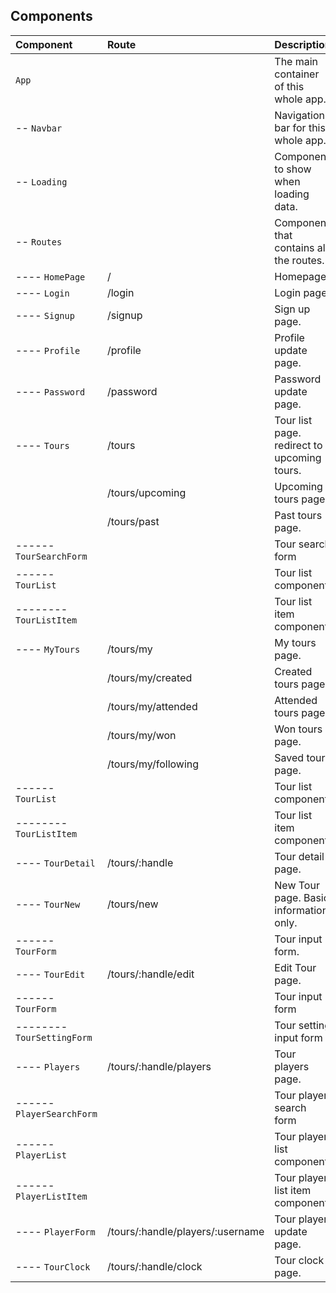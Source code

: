 


## Components

| Component        | Route                | Description                |
| :--------------- | :------------------- |:------------------------- |
| `App` || The main container of this whole app. |
| -- `Navbar` || Navigation bar for this whole app. |
| -- `Loading` || Component to show when loading data. |
| -- `Routes` || Component that contains all the routes. |
| ---- `HomePage` | / | Homepage |
| ---- `Login` | /login | Login page. |
| ---- `Signup` | /signup | Sign up page. |
| ---- `Profile` | /profile | Profile update page. |
| ---- `Password` | /password | Password update page. |
| ---- `Tours` | /tours | Tour list page. redirect to  upcoming tours.|
|  | /tours/upcoming | Upcoming tours page.|
|  | /tours/past | Past tours page.|
| ------ `TourSearchForm` || Tour search form |
| ------ `TourList` || Tour list component |
| -------- `TourListItem` || Tour list item component |
| ---- `MyTours` | /tours/my | My tours page. |
|  | /tours/my/created | Created tours page.|
|  | /tours/my/attended | Attended tours page.|
|  | /tours/my/won | Won tours page.|
|  | /tours/my/following | Saved tours page.|
| ------ `TourList` || Tour list component |
| -------- `TourListItem` || Tour list item component |
| ---- `TourDetail` | /tours/:handle | Tour detail page. |
| ---- `TourNew` | /tours/new | New Tour page. Basic information only.|
| ------ `TourForm` || Tour input form. |
| ---- `TourEdit` | /tours/:handle/edit | Edit Tour page. |
| ------ `TourForm` || Tour input form |
| -------- `TourSettingForm` || Tour setting input form |
| ---- `Players` | /tours/:handle/players | Tour players page. |
| ------ `PlayerSearchForm` || Tour player search form |
| ------ `PlayerList` |  | Tour player list component. |
| ------ `PlayerListItem` |  | Tour player list item component. |
| ---- `PlayerForm` | /tours/:handle/players/:username | Tour player update page. |
| ---- `TourClock` | /tours/:handle/clock | Tour clock page. |